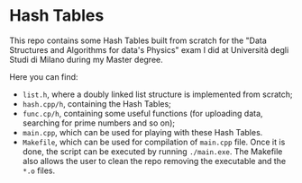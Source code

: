 # Hash Tables

This repo contains some Hash Tables built from scratch for the "Data Structures and Algorithms for data's Physics" exam I did at Università degli Studi di Milano during my Master degree.

Here you can find:
- `list.h`, where a doubly linked list structure is implemented from scratch;
- `hash.cpp/h`, containing the Hash Tables;
- `func.cp/h`, containing some useful functions (for uploading data, searching for prime numbers and so on);
- `main.cpp`, which can be used for playing with these Hash Tables.
- `Makefile`, which can be used for compilation  of `main.cpp` file. Once it is done, the script can be executed by running `./main.exe`. The Makefile also allows the user to clean the repo removing the executable and the `*.o` files.

